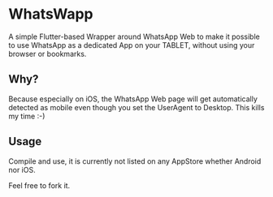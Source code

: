 # WhatsWapp

A simple Flutter-based Wrapper around WhatsApp Web to make it possible to use WhatsApp as a 
dedicated App on your TABLET, without using your browser or bookmarks.

## Why?
Because especially on iOS, the WhatsApp Web page will get automatically detected as mobile even
though you set the UserAgent to Desktop. This kills my time :-) 

## Usage
Compile and use, it is currently not listed on any AppStore whether Android nor iOS.

Feel free to fork it.
